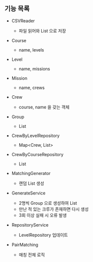 ## 기능 목록
 
- CSVReader
    - 파일 읽어와 List<String> 으로 저장

- Course
    - name, levels

- Level
    - name, missions

- Mission
    - name, crews

- Crew
    - course, name 을 갖는 객체

- Group
    - List<Crew>

- CrewByLevelRepository
    - Map<Crew, List<Crew>>

- CrewByCourseRepository
    - List<Crew> 

- MatchingGenerator
    - 랜덤 List<Crew> 생성

- GenerateService
    - 2명씩 Group 으로 생성하여 List<Group>
    - 만난 적 있는 크루가 존재하면 다시 생성
    - 3회 이상 실패 시 오류 발생

- RepositoryService
    - LevelRepository 업데이트

- PairMatching
    - 매칭 전체 로직 

